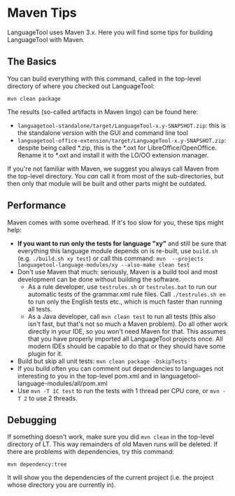 # Maven Tips

LanguageTool uses Maven 3.x. Here you will find some tips for building LanguageTool with Maven.

## The Basics

You can build everything with this command, called in the top-level 
directory of where you checked out LanguageTool:

    mvn clean package

The results (so-called artifacts in Maven lingo) can be found here:

* `languagetool-standalone/target/LanguageTool-x.y-SNAPSHOT.zip`: this 
  is the standalone version with the GUI and command line tool
* `languagetool-office-extension/target/LanguageTool-x.y-SNAPSHOT.zip`: 
  despite being called *.zip, this is the *.oxt for 
  LibreOffice/OpenOffice. Rename it to *.oxt and install it with the 
  LO/OO extension manager.

If you're not familiar with Maven, we suggest you always call Maven 
from the top-level directory. You *can* call it from most of the 
sub-directories, but then only that module will be built and other 
parts might be outdated.

## Performance

Maven comes with some overhead. If it's too slow for you, these tips might help:

* **If you want to run only the tests for language "xy"** and still be 
  sure that everything this language module depends on is re-built, use 
  `build.sh` (e.g. `./build.sh xy test`) or call this command: `mvn 
  --projects languagetool-language-modules/xy --also-make clean test`
* Don't use Maven that much: seriously, Maven is a build tool and most 
  development can be done without building the software. 
  * As a rule developer, use `testrules.sh` or `testrules.bat` to run 
    our automatic tests of the grammar.xml rule files. Call 
    `./testrules.sh en` to run only the English tests etc., which is much 
    faster than running all tests.
  * As a Java developer, call `mvn clean test` to run all tests (this 
    also isn't fast, but that's not so much a Maven problem). Do all 
    other work directly in your IDE, so you won't need Maven for that. 
    This assumes that you have properly imported all LanguageTool 
    projects once. All modern IDEs should be capable to do that or they 
    should have some plugin for it.
* Build but skip all unit tests: `mvn clean package -DskipTests`
* If you build often you can comment out dependencies to languages not 
  interesting to you in the top-level pom.xml and in 
  languagetool-language-modules/all/pom.xml
* Use `mvn -T 1C test` to run the tests with 1 thread per CPU core, or 
  `mvn -T 2` to use 2 threads.

## Debugging

If something doesn't work, make sure you did `mvn clean` in the 
top-level directory of LT. This way remainders of old Maven runs will 
be deleted. If there are problems with dependencies, try this command:

    mvn dependency:tree

It will show you the dependencies of the current project (i.e. the 
project whose directory you are currently in).
